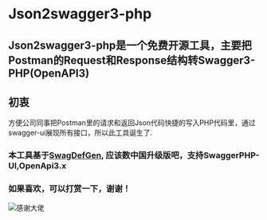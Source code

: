 # Json2swagger3-php
## Json2swagger3-php是一个免费开源工具，主要把Postman的Request和Response结构转Swagger3-PHP(OpenAPI3)

## 初衷
方便公司同事把Postman里的请求和返回Json代码快捷的写入PHP代码里，通过swagger-ui展现所有接口，所以此工具诞生了.

### 本工具基于[SwagDefGen](https://github.com/Roger13/SwagDefGen), 应该数中国升级版吧，支持SwaggerPHP-UI,OpenApi3.x

### 如果喜欢，可以打赏一下，谢谢！
![感谢大佬](http://www.ninja911.com/images/pay2me/alipay.png)

